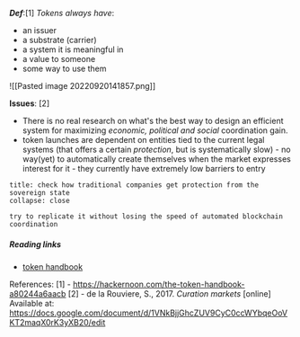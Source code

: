 ***Def***:[1]
*Tokens always have*:
- an issuer
- a substrate (carrier)
- a system it is meaningful in
- a value to someone
- some way to use them

![[Pasted image 20220920141857.png]]



**Issues**: [2]
- There is no real research on what's the best way to design an efficient system for maximizing *economic, political and social* coordination gain. 
- token launches are dependent on entities tied to the current legal systems (that offers a certain *protection*, but is systematically slow)
		- no way(yet) to automatically create themselves when the market expresses interest for it
		- they currently have extremely low barriers to entry
```ad-tip
title: check how traditional companies get protection from the sovereign state
collapse: close

try to replicate it without losing the speed of automated blockchain coordination 
```



##### Reading links
- [token handbook](https://hackernoon.com/the-token-handbook-a80244a6aacb)



References:
[1] - https://hackernoon.com/the-token-handbook-a80244a6aacb
[2] - de la Rouviere, S., 2017. *Curation markets* [online] 
Available at: https://docs.google.com/document/d/1VNkBjjGhcZUV9CyC0ccWYbqeOoVKT2maqX0rK3yXB20/edit

